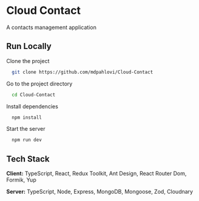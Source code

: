 
# Cloud Contact

A contacts management application


## Run Locally

Clone the project

```bash
  git clone https://github.com/mdpahlovi/Cloud-Contact
```

Go to the project directory

```bash
  cd Cloud-Contact
```

Install dependencies

```bash
  npm install
```

Start the server

```bash
  npm run dev
```


## Tech Stack

**Client:** TypeScript, React, Redux Toolkit, Ant Design, React Router Dom, Formik, Yup

**Server:** TypeScript, Node, Express, MongoDB, Mongoose, Zod, Cloudnary

